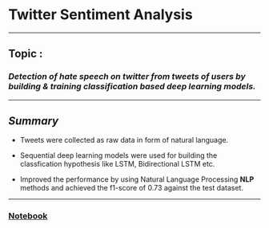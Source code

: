 # **Twitter Sentiment Analysis**
---
## **Topic :**
### _Detection of hate speech on twitter from tweets of users by building & training classification based deep learning models._

---

## _Summary_

- Tweets were collected as raw data in form of natural language.

- Sequential deep learning models were used for building the classfication hypothesis like LSTM, Bidirectional LSTM etc.


- Improved the performance by  using Natural Language Processing **NLP** methods and achieved the f1-score of 0.73 against the test dataset. 

---
### [Notebook]('https://github.com/Sheriffwoody31/Twitter-Sentiment-Analysis/blob/main/Model.ipynb')
